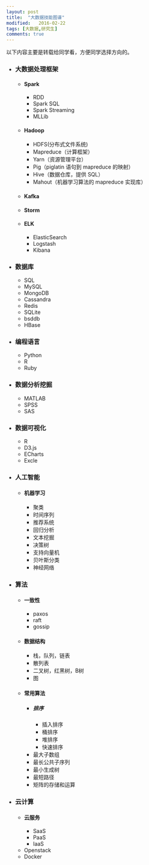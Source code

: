 ```yaml
---
layout: post
title:  "大数据技能图谱"
modified:   2016-02-22
tags: [大数据,研究生]
comments: true
---
```

以下内容主要是转载给同学看，方便同学选择方向的。

<!--more-->

- ### 大数据处理框架
  - #### Spark
    - RDD
    - Spark SQL
	- Spark Streaming
	- MLLib

  - #### Hadoop
    - HDFS(分布式文件系统)
	- Mapreduce（计算框架）
	- Yarn（资源管理平台）
	- Pig（piglatin 语句到 mapreduce 的映射）
	- Hive（数据仓库，提供 SQL）
	- Mahout（机器学习算法的 mapreduce 实现库）

  - #### Kafka
  - #### Storm
  - #### ELK
    - ElasticSearch
	- Logstash
	- Kibana

- ### 数据库
  - SQL
  - MySQL
  - MongoDB
  - Cassandra
  - Redis
  - SQLite
  - bsddb
  - HBase

- ### 编程语言
  - Python
  - R
  - Ruby

- ### 数据分析挖掘
  - MATLAB
  - SPSS
  - SAS


- ### 数据可视化
  - R
  - D3.js
  - ECharts
  - Excle

- ### 人工智能
  - #### 机器学习
    - 聚类
	- 时间序列
	- 推荐系统
	- 回归分析
	- 文本挖掘
	- 决策树
	- 支持向量机
	- 贝叶斯分类
	- 神经网络

- ### 算法
  - #### 一致性
    - paxos
	- raft
	- gossip

  - #### 数据结构
    - 栈，队列，链表
    - 散列表
    - 二叉树，红黑树，B树
    - 图

  - #### 常用算法
    - ##### 排序
      - 插入排序
      - 桶排序
      - 堆排序
      - 快速排序
    - 最大子数组
    - 最长公共子序列
    - 最小生成树
    - 最短路径
    - 矩阵的存储和运算

- ### 云计算
  - #### 云服务
    - SaaS
    - PaaS
    - IaaS
  -  Openstack
  -  Docker


